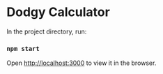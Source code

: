 # Dodgy Calculator

In the project directory, run:

### `npm start`

Open [http://localhost:3000](http://localhost:3000) to view it in the browser.
